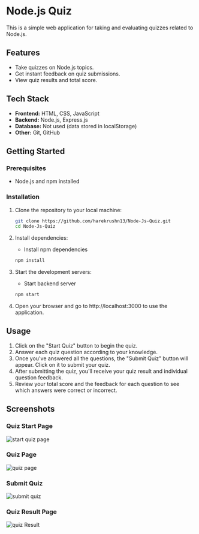 # Node.js Quiz

This is a simple web application for taking and evaluating quizzes related to Node.js.

## Features

- Take quizzes on Node.js topics.
- Get instant feedback on quiz submissions.
- View quiz results and total score.

## Tech Stack

- **Frontend:** HTML, CSS, JavaScript
- **Backend:** Node.js, Express.js
- **Database:** Not used (data stored in localStorage)
- **Other:** Git, GitHub

## Getting Started

### Prerequisites

- Node.js and npm installed

### Installation

1. Clone the repository to your local machine:

   ```bash
   git clone https://github.com/harekrushn13/Node-Js-Quiz.git
   cd Node-Js-Quiz
   ```
2. Install dependencies:
   
    - Install npm dependencies
    ```bash
    npm install 
    ```

3. Start the development servers:
   - Start backend server
    ```bash
    npm start
    ```
    

5. Open your browser and go to http://localhost:3000 to use the application.

## Usage
1. Click on the "Start Quiz" button to begin the quiz.
2. Answer each quiz question according to your knowledge.
3. Once you've answered all the questions, the "Submit Quiz" button will appear. Click on it to submit your quiz.
4. After submitting the quiz, you'll receive your quiz result and individual question feedback.
5. Review your total score and the feedback for each question to see which answers were correct or incorrect.


## Screenshots

### Quiz Start Page
![start quiz page](https://github.com/harekrushn13/Node-Js-Quiz/assets/115085962/d0b59ab8-2b6f-4d24-ac82-3ff8ea32de9a)

### Quiz Page
![quiz page](https://github.com/harekrushn13/Node-Js-Quiz/assets/115085962/62ea1102-1fba-4a5d-a75b-42a1ed2a9254)

### Submit Quiz
![submit quiz](https://github.com/harekrushn13/Node-Js-Quiz/assets/115085962/70eabc32-f208-42be-a05d-03a5fe7b9690)

### Quiz Result Page
![quiz Result](https://github.com/harekrushn13/Node-Js-Quiz/assets/115085962/19bb2029-226c-4158-aacc-115f6fd1fcee)
